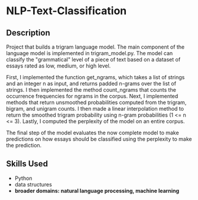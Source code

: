 # NLP-Text-Classification
## Description
Project that builds a trigram language model. The main component of the language model is implemented in trigram_model.py. The model can classify the "grammatical" level of a piece of text based on a dataset of essays rated as low, medium, or high level.

First, I implemented the function get_ngrams, which takes a list of strings and an integer n as input, and returns padded n-grams over the list of strings. I then implemented the method count_ngrams that counts the occurrence frequencies for ngrams in the corpus. Next, I implemented methods that return unsmoothed probabilities computed from the trigram, bigram, and unigram counts. I then made a linear interpolation method to return the smoothed trigram probability using n-gram probabilities (1 <= n <= 3). Lastly, I computed the perplexity of the model on an entire corpus.

The final step of the model evaluates the now complete model to make predictions on how essays should be classified using the perplexity to make the prediction.

## Skills Used
- Python
- data structures
- **broader domains: natural language processing, machine learning**
